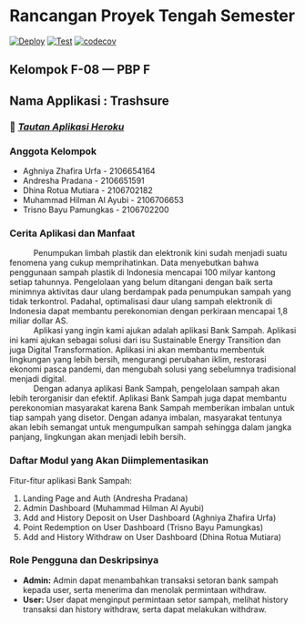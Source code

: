 # Rancangan Proyek Tengah Semester
[![Deploy][actions-badge]][commits-gh]
[![Test][actions1-badge]][commits-gh]
[![codecov](https://codecov.io/github/al-ayubi2020/PBP-TK-F08/branch/main/graph/badge.svg?token=US2852M2M9)](https://codecov.io/github/al-ayubi2020/PBP-TK-F08)
## Kelompok F-08 — PBP F
## Nama Applikasi : Trashsure
 
### 🔗 _[Tautan Aplikasi Heroku](https://trash-sure.herokuapp.com/)_

### Anggota Kelompok
* Aghniya Zhafira Urfa - 2106654164
* Andresha Pradana - 2106651591
* Dhina Rotua Mutiara - 2106702182
* Muhammad Hilman Al Ayubi - 2106706653
* Trisno Bayu Pamungkas - 2106702200

### Cerita Aplikasi dan Manfaat
&emsp;&emsp;&emsp;Penumpukan limbah plastik dan elektronik kini sudah menjadi suatu fenomena yang cukup memprihatinkan. Data menyebutkan bahwa penggunaan sampah plastik di Indonesia mencapai 100 milyar kantong setiap tahunnya. Pengelolaan yang belum ditangani dengan baik serta minimnya aktivitas daur ulang berdampak pada penumpukan sampah yang tidak terkontrol. Padahal, optimalisasi daur ulang sampah elektronik di Indonesia dapat membantu perekonomian dengan perkiraan mencapai 1,8 miliar dollar AS.
<br>&emsp;&emsp;&emsp;Aplikasi yang ingin kami ajukan adalah aplikasi Bank Sampah. Aplikasi ini kami ajukan sebagai solusi dari isu Sustainable Energy Transition dan juga Digital Transformation. Aplikasi ini akan membantu membentuk lingkungan yang lebih bersih, mengurangi perubahan iklim, restorasi ekonomi pasca pandemi, dan mengubah solusi yang sebelumnya tradisional menjadi digital.
<br>&emsp;&emsp;&emsp;Dengan adanya aplikasi Bank Sampah, pengelolaan sampah akan lebih terorganisir dan efektif. Aplikasi Bank Sampah juga dapat membantu perekonomian masyarakat karena Bank Sampah memberikan imbalan untuk tiap sampah yang disetor. Dengan adanya imbalan, masyarakat tentunya akan lebih semangat untuk mengumpulkan sampah sehingga dalam jangka panjang, lingkungan akan menjadi lebih bersih.

### Daftar Modul yang Akan Diimplementasikan
Fitur-fitur aplikasi Bank Sampah:
1. Landing Page and Auth (Andresha Pradana)
2. Admin Dashboard (Muhammad Hilman Al Ayubi)
3. Add and History Deposit on User Dashboard (Aghniya Zhafira Urfa)
4. Point Redemption on User Dashboard (Trisno Bayu Pamungkas)
5. Add and History Withdraw on User Dashboard (Dhina Rotua Mutiara)

### Role Pengguna dan Deskripsinya
* **Admin:** Admin dapat menambahkan transaksi setoran bank sampah kepada user, serta menerima dan menolak permintaan withdraw.
* **User:** User dapat menginput permintaan setor sampah, melihat history transaksi dan history withdraw, serta dapat melakukan withdraw.

[actions-badge]: https://github.com/al-ayubi2020/PBP-TK-F08/actions/workflows/dpl.yml/badge.svg
[actions1-badge]: https://github.com/al-ayubi2020/PBP-TK-F08/actions/workflows/test.yml/badge.svg
[commits-gh]: https://github.com/al-ayubi2020/PBP-TK-F08/commits/main
